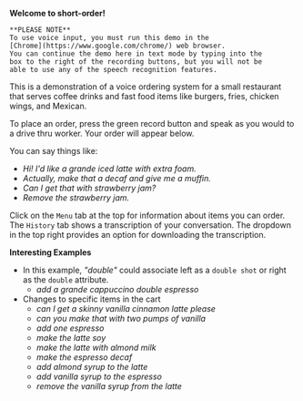 **Welcome to short-order!**

~~~warning
**PLEASE NOTE**
To use voice input, you must run this demo in the
[Chrome](https://www.google.com/chrome/) web browser.
You can continue the demo here in text mode by typing into the
box to the right of the recording buttons, but you will not be
able to use any of the speech recognition features.
~~~

This is a demonstration of a
voice ordering system for a small restaurant that serves
coffee drinks and fast food items like burgers, fries, chicken wings, and Mexican.

To place an order, press the green record button and speak as you would to a drive thru worker. Your order will appear below.

You can say things like:
* _Hi! I'd like a grande iced latte with extra foam._
* _Actually, make that a decaf and give me a muffin._
* _Can I get that with strawberry jam?_
* _Remove the strawberry jam._

Click on the `Menu` tab at the top for information about items you can order.
The `History` tab shows a transcription of your conversation. The dropdown in the top right provides an option for downloading the transcription. 

**Interesting Examples**

* In this example, _"double"_ could associate left as a `double shot` or right as the `double` attribute.
  * _add a grande cappuccino double espresso_
* Changes to specific items in the cart
  * _can I get a skinny vanilla cinnamon latte please_
  * _can you make that with two pumps of vanilla_
  * _add one espresso_
  * _make the latte soy_
  * _make the latte with almond milk_
  * _make the espresso decaf_
  * _add almond syrup to the latte_
  * _add vanilla syrup to the espresso_
  * _remove the vanilla syrup from the latte_
